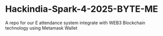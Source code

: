 # Hackindia-Spark-4-2025-BYTE-ME
A repo for our E attendance system integrate with WEB3 Blockchain technology using Metamask Wallet 

